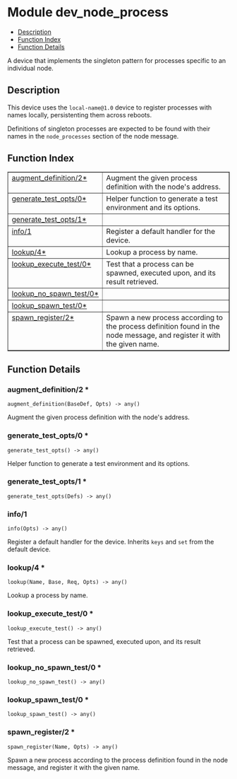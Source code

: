 

# Module dev_node_process #
* [Description](#description)
* [Function Index](#index)
* [Function Details](#functions)

A device that implements the singleton pattern for processes specific
to an individual node.

<a name="description"></a>

## Description ##

This device uses the `local-name@1.0` device to
register processes with names locally, persistenting them across reboots.

Definitions of singleton processes are expected to be found with their
names in the `node_processes` section of the node message.<a name="index"></a>

## Function Index ##


<table width="100%" border="1" cellspacing="0" cellpadding="2" summary="function index"><tr><td valign="top"><a href="#augment_definition-2">augment_definition/2*</a></td><td>Augment the given process definition with the node's address.</td></tr><tr><td valign="top"><a href="#generate_test_opts-0">generate_test_opts/0*</a></td><td>Helper function to generate a test environment and its options.</td></tr><tr><td valign="top"><a href="#generate_test_opts-1">generate_test_opts/1*</a></td><td></td></tr><tr><td valign="top"><a href="#info-1">info/1</a></td><td>Register a default handler for the device.</td></tr><tr><td valign="top"><a href="#lookup-4">lookup/4*</a></td><td>Lookup a process by name.</td></tr><tr><td valign="top"><a href="#lookup_execute_test-0">lookup_execute_test/0*</a></td><td>Test that a process can be spawned, executed upon, and its result retrieved.</td></tr><tr><td valign="top"><a href="#lookup_no_spawn_test-0">lookup_no_spawn_test/0*</a></td><td></td></tr><tr><td valign="top"><a href="#lookup_spawn_test-0">lookup_spawn_test/0*</a></td><td></td></tr><tr><td valign="top"><a href="#spawn_register-2">spawn_register/2*</a></td><td>Spawn a new process according to the process definition found in the
node message, and register it with the given name.</td></tr></table>


<a name="functions"></a>

## Function Details ##

<a name="augment_definition-2"></a>

### augment_definition/2 * ###

`augment_definition(BaseDef, Opts) -> any()`

Augment the given process definition with the node's address.

<a name="generate_test_opts-0"></a>

### generate_test_opts/0 * ###

`generate_test_opts() -> any()`

Helper function to generate a test environment and its options.

<a name="generate_test_opts-1"></a>

### generate_test_opts/1 * ###

`generate_test_opts(Defs) -> any()`

<a name="info-1"></a>

### info/1 ###

`info(Opts) -> any()`

Register a default handler for the device. Inherits `keys` and `set`
from the default device.

<a name="lookup-4"></a>

### lookup/4 * ###

`lookup(Name, Base, Req, Opts) -> any()`

Lookup a process by name.

<a name="lookup_execute_test-0"></a>

### lookup_execute_test/0 * ###

`lookup_execute_test() -> any()`

Test that a process can be spawned, executed upon, and its result retrieved.

<a name="lookup_no_spawn_test-0"></a>

### lookup_no_spawn_test/0 * ###

`lookup_no_spawn_test() -> any()`

<a name="lookup_spawn_test-0"></a>

### lookup_spawn_test/0 * ###

`lookup_spawn_test() -> any()`

<a name="spawn_register-2"></a>

### spawn_register/2 * ###

`spawn_register(Name, Opts) -> any()`

Spawn a new process according to the process definition found in the
node message, and register it with the given name.

